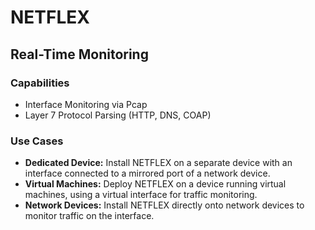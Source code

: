 # NETFLEX

## Real-Time Monitoring

### Capabilities

- Interface Monitoring via Pcap
- Layer 7 Protocol Parsing (HTTP, DNS, COAP)

### Use Cases

- **Dedicated Device:** Install NETFLEX on a separate device with an interface connected to a mirrored port of a network device.
- **Virtual Machines:** Deploy NETFLEX on a device running virtual machines, using a virtual interface for traffic monitoring.
- **Network Devices:** Install NETFLEX directly onto network devices to monitor traffic on the interface.